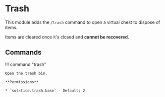 # Trash

This module adds the `/trash` command to open a virtual chest to dispose of items.

Items are cleared once it's closed and **cannot be recovered**.

## Commands

!!! command "trash"

    Open the trash bin.

    **Permissions**

    * `solstice.trash.base` - Default: 2